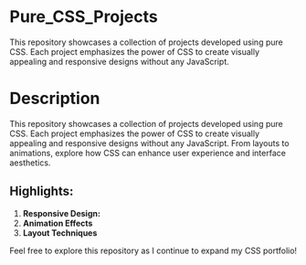 # Pure_CSS_Projects
This repository showcases a collection of projects developed using pure CSS. Each project emphasizes the power of CSS to create visually appealing and responsive designs without any JavaScript. 
<h1>Description</h1>
<p>This repository showcases a collection of projects developed using pure CSS. Each project emphasizes the power of CSS to create visually appealing and responsive designs without any JavaScript. From layouts to animations, explore how CSS can enhance user experience and interface aesthetics.</p>

<h2>Highlights:</h2>

<P>
<ol>  
  <li><b>Responsive Design:</b></li>
  <li><b>Animation Effects</b></li>
  <li><b>Layout Techniques</b></li>

</ol>
Feel free to explore this repository as I continue to expand my CSS portfolio!</P>

